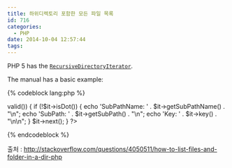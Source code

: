 ```yaml
---
title: 하위디렉토리 포함한 모든 파일 목록
id: 716
categories:
  - PHP
date: 2014-10-04 12:57:44
tags:
---
```


PHP 5 has the [`RecursiveDirectoryIterator`](http://www.php.net/manual/en/recursivedirectoryiterator.construct.php).

The manual has a basic example:

{% codeblock lang:php %}
<?php

$directory = '/system/infomation/';

$it = new RecursiveIteratorIterator(new RecursiveDirectoryIterator($directory));

while($it->valid()) {

    if (!$it->isDot()) {

        echo 'SubPathName: ' . $it->getSubPathName() . "\n";
        echo 'SubPath:     ' . $it->getSubPath() . "\n";
        echo 'Key:         ' . $it->key() . "\n\n";
    }

    $it->next();
}

?>
{% endcodeblock %}

출처 : http://stackoverflow.com/questions/4050511/how-to-list-files-and-folder-in-a-dir-php